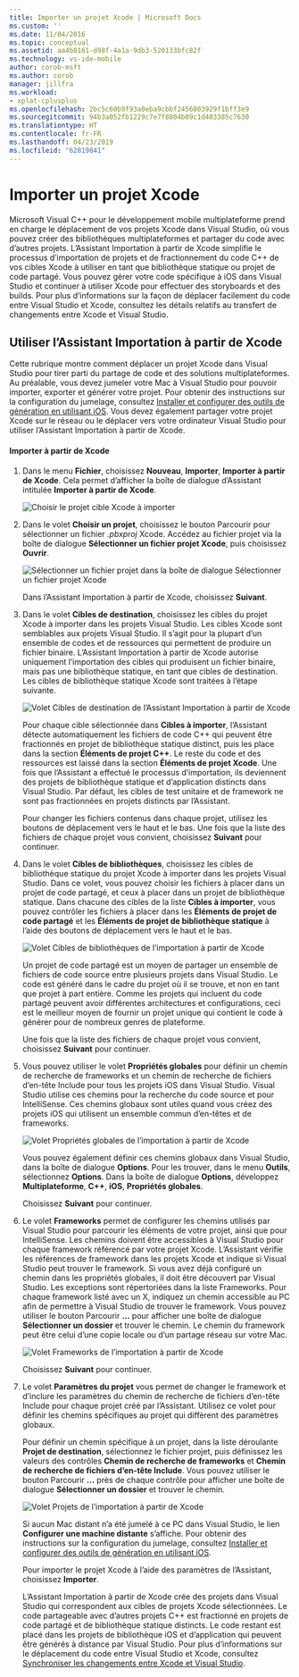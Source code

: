```yaml
---
title: Importer un projet Xcode | Microsoft Docs
ms.custom: ''
ms.date: 11/04/2016
ms.topic: conceptual
ms.assetid: aa4b8161-d98f-4a1a-9db3-520133bfc82f
ms.technology: vs-ide-mobile
author: corob-msft
ms.author: corob
manager: jillfra
ms.workload:
- xplat-cplusplus
ms.openlocfilehash: 2bc5c60b9f93a0eba9cbbf2456803929f1bff3e9
ms.sourcegitcommit: 94b3a052fb1229c7e7f8804b09c1d403385c7630
ms.translationtype: HT
ms.contentlocale: fr-FR
ms.lasthandoff: 04/23/2019
ms.locfileid: "62819841"
---
```

# <a name="import-an-xcode-project"></a>Importer un projet Xcode
Microsoft Visual C++ pour le développement mobile multiplateforme prend en charge le déplacement de vos projets Xcode dans Visual Studio, où vous pouvez créer des bibliothèques multiplateformes et partager du code avec d’autres projets. L’Assistant Importation à partir de Xcode simplifie le processus d’importation de projets et de fractionnement du code C++ de vos cibles Xcode à utiliser en tant que bibliothèque statique ou projet de code partagé. Vous pouvez gérer votre code spécifique à iOS dans Visual Studio et continuer à utiliser Xcode pour effectuer des storyboards et des builds. Pour plus d’informations sur la façon de déplacer facilement du code entre Visual Studio et Xcode, consultez les détails relatifs au transfert de changements entre Xcode et Visual Studio.

## <a name="use-the-import-from-xcode-wizard"></a>Utiliser l’Assistant Importation à partir de Xcode
 Cette rubrique montre comment déplacer un projet Xcode dans Visual Studio pour tirer parti du partage de code et des solutions multiplateformes. Au préalable, vous devez jumeler votre Mac à Visual Studio pour pouvoir importer, exporter et générer votre projet. Pour obtenir des instructions sur la configuration du jumelage, consultez [Installer et configurer des outils de génération en utilisant iOS](../cross-platform/install-and-configure-tools-to-build-using-ios.md). Vous devez également partager votre projet Xcode sur le réseau ou le déplacer vers votre ordinateur Visual Studio pour utiliser l’Assistant Importation à partir de Xcode.

#### <a name="import-from-xcode"></a>Importer à partir de Xcode

1. Dans le menu **Fichier**, choisissez **Nouveau**, **Importer**, **Importer à partir de Xcode**. Cela permet d’afficher la boîte de dialogue d’Assistant intitulée **Importer à partir de Xcode**.

    ![Choisir le projet cible Xcode à importer](../cross-platform/media/cppmdd_u2_importxcode_choose.PNG "CPPMDD_U2_ImportXCode_Choose")

2. Dans le volet **Choisir un projet**, choisissez le bouton Parcourir pour sélectionner un fichier *.pbxproj* Xcode. Accédez au fichier projet via la boîte de dialogue **Sélectionner un fichier projet Xcode**, puis choisissez **Ouvrir**.

    ![Sélectionner un fichier projet dans la boîte de dialogue Sélectionner un fichier projet Xcode](../cross-platform/media/cppmdd_u2_importxcode_browse.PNG "CPPMDD_U2_ImportXCode_Browse")

    Dans l’Assistant Importation à partir de Xcode, choisissez **Suivant**.

3. Dans le volet **Cibles de destination**, choisissez les cibles du projet Xcode à importer dans les projets Visual Studio. Les cibles Xcode sont semblables aux projets Visual Studio. Il s’agit pour la plupart d’un ensemble de codes et de ressources qui permettent de produire un fichier binaire. L’Assistant Importation à partir de Xcode autorise uniquement l’importation des cibles qui produisent un fichier binaire, mais pas une bibliothèque statique, en tant que cibles de destination. Les cibles de bibliothèque statique Xcode sont traitées à l’étape suivante.

    ![Volet Cibles de destination de l’Assistant Importation à partir de Xcode](../cross-platform/media/cppmdd_u2_importxcode_destination.jpg "CPPMDD_U2_ImportXCode_Destination")

    Pour chaque cible sélectionnée dans **Cibles à importer**, l’Assistant détecte automatiquement les fichiers de code C++ qui peuvent être fractionnés en projet de bibliothèque statique distinct, puis les place dans la section **Éléments de projet C++**. Le reste du code et des ressources est laissé dans la section **Éléments de projet Xcode**. Une fois que l’Assistant a effectué le processus d’importation, ils deviennent des projets de bibliothèque statique et d’application distincts dans Visual Studio. Par défaut, les cibles de test unitaire et de framework ne sont pas fractionnées en projets distincts par l’Assistant.

    Pour changer les fichiers contenus dans chaque projet, utilisez les boutons de déplacement vers le haut et le bas. Une fois que la liste des fichiers de chaque projet vous convient, choisissez **Suivant** pour continuer.

4. Dans le volet **Cibles de bibliothèques**, choisissez les cibles de bibliothèque statique du projet Xcode à importer dans les projets Visual Studio. Dans ce volet, vous pouvez choisir les fichiers à placer dans un projet de code partagé, et ceux à placer dans un projet de bibliothèque statique. Dans chacune des cibles de la liste **Cibles à importer**, vous pouvez contrôler les fichiers à placer dans les **Éléments de projet de code partagé** et les **Éléments de projet de bibliothèque statique** à l’aide des boutons de déplacement vers le haut et le bas.

    ![Volet Cibles de bibliothèques de l’importation à partir de Xcode](../cross-platform/media/cppmdd_u2_importxcode_library.jpg "CPPMDD_U2_ImportXCode_Library")

    Un projet de code partagé est un moyen de partager un ensemble de fichiers de code source entre plusieurs projets dans Visual Studio. Le code est généré dans le cadre du projet où il se trouve, et non en tant que projet à part entière. Comme les projets qui incluent du code partagé peuvent avoir différentes architectures et configurations, ceci est le meilleur moyen de fournir un projet unique qui contient le code à générer pour de nombreux genres de plateforme.

    Une fois que la liste des fichiers de chaque projet vous convient, choisissez **Suivant** pour continuer.

5. Vous pouvez utiliser le volet **Propriétés globales** pour définir un chemin de recherche de frameworks et un chemin de recherche de fichiers d’en-tête Include pour tous les projets iOS dans Visual Studio. Visual Studio utilise ces chemins pour la recherche du code source et pour IntelliSense. Ces chemins globaux sont utiles quand vous créez des projets iOS qui utilisent un ensemble commun d’en-têtes et de frameworks.

    ![Volet Propriétés globales de l’importation à partir de Xcode](../cross-platform/media/cppmdd_u2_importxcode_global.jpg "CPPMDD_U2_ImportXCode_Global")

    Vous pouvez également définir ces chemins globaux dans Visual Studio, dans la boîte de dialogue **Options**. Pour les trouver, dans le menu **Outils**, sélectionnez **Options**. Dans la boîte de dialogue **Options**, développez **Multiplateforme**, **C++**, **iOS**, **Propriétés globales**.

    Choisissez **Suivant** pour continuer.

6. Le volet **Frameworks** permet de configurer les chemins utilisés par Visual Studio pour parcourir les éléments de votre projet, ainsi que pour IntelliSense. Les chemins doivent être accessibles à Visual Studio pour chaque framework référencé par votre projet Xcode. L’Assistant vérifie les références de framework dans les projets Xcode et indique si Visual Studio peut trouver le framework. Si vous avez déjà configuré un chemin dans les propriétés globales, il doit être découvert par Visual Studio. Les exceptions sont répertoriées dans la liste Frameworks. Pour chaque framework listé avec un X, indiquez un chemin accessible au PC afin de permettre à Visual Studio de trouver le framework. Vous pouvez utiliser le bouton Parcourir **...** pour afficher une boîte de dialogue **Sélectionner un dossier** et trouver le chemin. Le chemin du framework peut être celui d’une copie locale ou d’un partage réseau sur votre Mac.

    ![Volet Frameworks de l’importation à partir de Xcode](../cross-platform/media/cppmdd_u2_importxcode_frameworks.jpg "CPPMDD_U2_ImportXCode_Frameworks")

    Choisissez **Suivant** pour continuer.

7. Le volet **Paramètres du projet** vous permet de changer le framework et d’inclure les paramètres du chemin de recherche de fichiers d’en-tête Include pour chaque projet créé par l’Assistant. Utilisez ce volet pour définir les chemins spécifiques au projet qui diffèrent des paramètres globaux.

    Pour définir un chemin spécifique à un projet, dans la liste déroulante **Projet de destination**, sélectionnez le fichier projet, puis définissez les valeurs des contrôles **Chemin de recherche de frameworks** et **Chemin de recherche de fichiers d’en-tête Include**. Vous pouvez utiliser le bouton Parcourir **...** près de chaque contrôle pour afficher une boîte de dialogue **Sélectionner un dossier** et trouver le chemin.

    ![Volet Projets de l’importation à partir de Xcode](../cross-platform/media/cppmdd_u2_importxcode_projects.jpg "CPPMDD_U2_ImportXCode_Projects")

    Si aucun Mac distant n’a été jumelé à ce PC dans Visual Studio, le lien **Configurer une machine distante** s’affiche. Pour obtenir des instructions sur la configuration du jumelage, consultez [Installer et configurer des outils de génération en utilisant iOS](../cross-platform/install-and-configure-tools-to-build-using-ios.md).

    Pour importer le projet Xcode à l’aide des paramètres de l’Assistant, choisissez **Importer**.

   L’Assistant Importation à partir de Xcode crée des projets dans Visual Studio qui correspondent aux cibles de projets Xcode sélectionnées. Le code partageable avec d’autres projets C++ est fractionné en projets de code partagé et de bibliothèque statique distincts. Le code restant est placé dans les projets de bibliothèque iOS et d’application qui peuvent être générés à distance par Visual Studio. Pour plus d’informations sur le déplacement du code entre Visual Studio et Xcode, consultez [Synchroniser les changements entre Xcode et Visual Studio](../cross-platform/sync-changes-between-xcode-and-visual-studio.md).